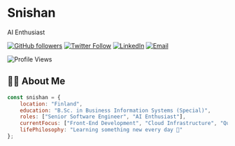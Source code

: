 # Snishan

AI Enthusiast

[![GitHub followers](https://img.shields.io/github/followers/snishan?label=Follow&style=social)](https://github.com/snishan)
[![Twitter Follow](https://img.shields.io/twitter/follow/snishan?style=social)](https://twitter.com/snishan)
[![LinkedIn](https://img.shields.io/badge/-LinkedIn-blue?style=flat&logo=Linkedin&logoColor=white)](https://linkedin.com/in/snishan)
[![Email](https://img.shields.io/badge/-Email-red?style=flat&logo=Gmail&logoColor=white)](mailto:your.email@domain.com)

![Profile Views](https://komarev.com/ghpv/?username=snishan&color=blue)

## 👨‍💻 About Me

```javascript
const snishan = {
    location: "Finland",
    education: "B.Sc. in Business Information Systems (Special)",
    roles: ["Senior Software Engineer", "AI Enthusiast"],
    currentFocus: ["Front-End Development", "Cloud Infrastructure", "Quantum Computing"],
    lifePhilosophy: "Learning something new every day 🚀"
};

